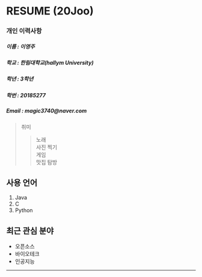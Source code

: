 # RESUME (20Joo)

### 개인 이력사항
  ##### 이름 : 이영주
  ##### 학교 : 한림대학교(hallym University)
  <h5> 학년 : 3학년 </h5>
  <h5> 학번 : 20185277 </h5>
  <h5> Email : magic3740@naver.com </h5>
  
  > 취미  
  >> 노래  
  >> 사진 찍기  
  >> 게임  
  >> 맛집 탐방  
  
  ## 사용 언어
  1. Java
  2. C
  3. Python


  ## 최근 관심 분야 
  * 오픈소스
  * 바이오테크  
  * 인공지능  

*************************
